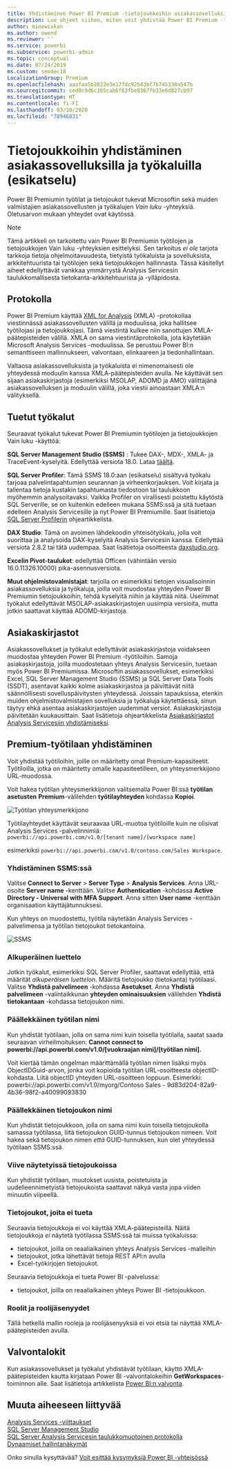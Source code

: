 ```yaml
---
title: Yhdistäminen Power BI Premium -tietojoukkoihin asiakassovelluksilla ja työkalulla (esikatselu)
description: Lue ohjeet siihen, miten voit yhdistää Power BI Premium -tietojoukkoihin asiakassovelluksilla ja -työkaluilla.
author: minewiskan
ms.author: owend
ms.reviewer: ''
ms.service: powerbi
ms.subservice: powerbi-admin
ms.topic: conceptual
ms.date: 07/24/2019
ms.custom: seodec18
LocalizationGroup: Premium
ms.openlocfilehash: aaafaa5b2822e3e17fdc92b43bf7b745330a547b
ms.sourcegitcommit: ced8c9d6c365cab6f63fbe8367fb33e6d827cb97
ms.translationtype: HT
ms.contentlocale: fi-FI
ms.lasthandoff: 03/10/2020
ms.locfileid: "78946831"
---
```

# <a name="connect-to-datasets-with-client-applications-and-tools-preview"></a>Tietojoukkoihin yhdistäminen asiakassovelluksilla ja työkaluilla (esikatselu)

Power BI Premiumin työtilat ja tietojoukot tukevat Microsoftin sekä muiden valmistajien asiakassovellusten ja työkalujen *Vain luku* -yhteyksiä. Oletusarvon mukaan yhteydet ovat käytössä.

> [!NOTE]
> Tämä artikkeli on tarkoitettu vain Power BI Premiumin työtilojen ja tietojoukkojen Vain luku -yhteyksien esittelyksi. Sen tarkoitus *ei ole* tarjota tarkkoja tietoja ohjelmoitavuudesta, tietyistä työkaluista ja sovelluksista, arkkitehtuurista tai työtilojen sekä tietojoukkojen hallinnasta. Tässä käsitellyt aiheet edellyttävät vankkaa ymmärrystä Analysis Servicesin taulukkomallisesta tietokanta-arkkitehtuurista ja -ylläpidosta.

## <a name="protocol"></a>Protokolla

Power BI Premium käyttää [XML for Analysis](https://docs.microsoft.com/bi-reference/xmla/xml-for-analysis-xmla-reference) (XMLA) -protokollaa viestinnässä asiakassovellusten välillä ja moduulissa, joka hallitsee työtilojasi ja tietojoukkojasi. Tämä viestintä kulkee niin sanottujen XMLA-päätepisteiden välillä. XMLA on sama viestintäprotokolla, jota käytetään Microsoft Analysis Services -moduulissa. Se perustuu Power BI:n semanttiseen mallinnukseen, valvontaan, elinkaareen ja tiedonhallintaan. 

Valtaosa asiakassovelluksista ja työkaluista ei nimenomaisesti ole yhteydessä moduulin kanssa XMLA-päätepisteiden avulla. Ne käyttävät sen sijaan asiakaskirjastoja (esimerkiksi MSOLAP, ADOMD ja AMO) välittäjänä asiakassovelluksen ja moduulin välillä, joka viestii ainoastaan XMLA:n välityksellä.


## <a name="supported-tools"></a>Tuetut työkalut

Seuraavat työkalut tukevat Power BI Premiumin työtilojen ja tietojoukkojen Vain luku -käyttöä:

**SQL Server Management Studio (SSMS)** : Tukee DAX-, MDX-, XMLA- ja TraceEvent-kyselyitä. Edellyttää versiota 18.0. Lataa [täältä](https://docs.microsoft.com/sql/ssms/download-sql-server-management-studio-ssms). 

**SQL Server Profiler**: Tämä SSMS 18.0:aan (esikatselu) sisältyvä työkalu tarjoaa palvelintapahtumien seurannan ja virheenkorjauksen. Voit kirjata ja tallentaa tietoja kustakin tapahtumasta tiedostoon tai taulukkoon myöhemmin analysoitavaksi. Vaikka Profiler on virallisesti poistettu käytöstä SQL Serverille, se on kuitenkin edelleen mukana SSMS:ssä ja sitä tuetaan edelleen Analysis Servicesille ja nyt Power BI Premiumille. Saat lisätietoja [SQL Server Profilerin](https://docs.microsoft.com/sql/tools/sql-server-profiler/sql-server-profiler) ohjeartikkelista.

**DAX Studio**: Tämä on avoimen lähdekoodin yhteisötyökalu, jolla voit suorittaa ja analysoida DAX-kyselyitä Analysis Servicesin kanssa. Edellyttää versiota 2.8.2 tai tätä uudempaa. Saat lisätietoja osoitteesta [daxstudio.org](https://daxstudio.org/).

**Excelin Pivot-taulukot**: edellyttää Officen (vähintään versio 16.0.11326.10000) pika-asennusversiota.

**Muut ohjelmistovalmistajat**: tarjolla on esimerkiksi tietojen visualisoinnin asiakassovelluksia ja työkaluja, joilla voit muodostaa yhteyden Power BI Premiumin tietojoukkoihin, tehdä kyselyitä niihin ja käyttää niitä. Useimmat työkalut edellyttävät MSOLAP-asiakaskirjastojen uusimpia versioita, mutta jotkin saattavat käyttää ADOMD-kirjastoja.

## <a name="client-libraries"></a>Asiakaskirjastot

Asiakassovellukset ja työkalut edellyttävät asiakaskirjastoja voidakseen muodostaa yhteyden Power BI Premium -työtiloihin. Samoja asiakaskirjastoja, joilla muodostetaan yhteys Analysis Servicesiin, tuetaan myös Power BI Premiumissa. Microsoftin asiakassovellukset, esimerkiksi Excel, SQL Server Management Studio (SSMS) ja SQL Server Data Tools (SSDT), asentavat kaikki kolme asiakaskirjastoa ja päivittävät niitä säännöllisesti sovelluspäivitysten yhteydessä. Joissain tapauksissa, etenkin muiden ohjelmistovalmistajien sovelluksia ja työkaluja käytettäessä, sinun täytyy ehkä asentaa asiakaskirjastojen uudemmat versiot. Asiakaskirjastoja päivitetään kuukausittain. Saat lisätietoja ohjeartikkelista [Asiakaskirjastot Analysis Servicesiin yhdistämiseksi](https://docs.microsoft.com/azure/analysis-services/analysis-services-data-providers).

## <a name="connecting-to-a-premium-workspace"></a>Premium-työtilaan yhdistäminen

Voit yhdistää työtiloihin, joille on määritetty omat Premium-kapasiteetit. Työtiloilla, jotka on määritetty omalle kapasiteetilleen, on yhteysmerkkijono URL-muodossa. 

Voit hakea työtilan yhteysmerkkijonon valitsemalla Power BI:ssä **työtilan asetusten** **Premium**-välilehden **työtilayhteyden** kohdassa **Kopioi**.

![Työtilan yhteysmerkkijono](media/service-premium-connect-tools/connect-tools-workspace-connection.png)

Työtilayhteydet käyttävät seuraavaa URL-muotoa työtiloille kuin ne olisivat Analysis Services -palvelinnimiä:   
`powerbi://api.powerbi.com/v1.0/[tenant name]/[workspace name]` 

esimerkiksi `powerbi://api.powerbi.com/v1.0/contoso.com/Sales Workspace`.

### <a name="to-connect-in-ssms"></a>Yhdistäminen SSMS:ssä

Valitse **Connect to Server** > **Server Type** > **Analysis Services**. Anna URL-osoite **Server name** -kenttään. Valitse **Authentication** -kohdassa **Active Directory - Universal with MFA Support**. Anna sitten **User name** -kenttään organisaation käyttäjätunnuksesi. 

Kun yhteys on muodostettu, työtila näytetään Analysis Services -palvelimensa ja työtilan tietojoukot tietokantoina.  

![SSMS](media/service-premium-connect-tools/connect-tools-ssms.png)

### <a name="initial-catalog"></a>Alkuperäinen luettelo

Jotkin työkalut, esimerkiksi SQL Server Profiler, saattavat edellyttää, että määrität *alkuperäisen luettelon*. Määritä tietojoukko (tietokanta) työtilaasi. Valitse **Yhdistä palvelimeen** -kohdassa **Asetukset**. Anna **Yhdistä palvelimeen** -valintaikkunan **yhteyden ominaisuuksien** välilehden **Yhdistä tietokantaan** -kohdassa tietojoukon nimi.

### <a name="duplicate-workspace-name"></a>Päällekkäinen työtilan nimi

Kun yhdistät työtilaan, jolla on sama nimi kuin toisella työtilalla, saatat saada seuraavan virheilmoituksen: **Cannot connect to powerbi://api.powerbi.com/v1.0/[vuokraajan nimi]/[työtilan nimi].**

Voit kiertää tämän ongelman määrittämällä työtilan nimen lisäksi myös ObjectIDGuid-arvon, jonka voit kopioida työtilan URL-osoitteesta objectID-kohdasta. Liitä objectID yhteyden URL-osoitteen loppuun. Esimerkki: powerbi://api.powerbi.com/v1.0/myorg/Contoso Sales - 9d83d204-82a9-4b36-98f2-a40099093830

### <a name="duplicate-dataset-name"></a>Päällekkäinen tietojoukon nimi

Kun yhdistät tietojoukkoon, jolla on sama nimi kuin toisella tietojoukolla samassa työtilassa, liitä tietojoukon GUID-tunnus tietojoukon nimeen. Voit hakea sekä tietojoukon nimen *että* GUID-tunnuksen, kun olet yhteydessä työtilaan SSMS:ssä. 

### <a name="delay-in-datasets-shown"></a>Viive näytetyissä tietojoukoissa

Kun yhdistät työtilaan, muutokset uusista, poistetuista ja uudelleennimetyistä tietojoukoista saattavat näkyä vasta jopa viiden minuutin viipeellä. 

### <a name="unsupported-datasets"></a>Tietojoukot, joita ei tueta

Seuraavia tietojoukkoja ei voi käyttää XMLA-päätepisteillä. Näitä tietojoukkoja *ei* näytetä työtilassa SSMS:ssä tai muissa työkaluissa: 

- tietojoukot, joilla on reaaliaikainen yhteys Analysis Services -malleihin 
- tietojoukot, jotka lähettävät tietoja REST API:n avulla
- Excel-työkirjojen tietojoukot. 

Seuraavia tietojoukkoja ei tueta Power BI -palvelussa:   

- tietojoukot, joilla on reaaliaikainen yhteys Power BI -tietojoukkoon.

### <a name="roles-and-role-memberships"></a>Roolit ja roolijäsenyydet

Tällä hetkellä mallin rooleja ja roolijäsenyyksiä ei voi etsiä tai näyttää XMLA-päätepisteiden avulla.

## <a name="audit-logs"></a>Valvontalokit 

Kun asiakassovellukset ja työkalut yhdistävät työtilaan, käyttö XMLA-päätepisteiden kautta kirjataan Power BI -valvontalokeihin **GetWorkspaces**-toiminnon alle. Saat lisätietoja artikkelista [Power BI:n valvonta](service-admin-auditing.md).

## <a name="see-also"></a>Muuta aiheeseen liittyvää

[Analysis Services -viittaukset](https://docs.microsoft.com/bi-reference/?pivot=home&panel=home-all)   
[SQL Server Management Studio](https://docs.microsoft.com/sql/ssms/sql-server-management-studio-ssms)   
[SQL Server Analysis Servicesin taulukkomuotoinen protokolla](https://docs.microsoft.com/openspecs/sql_server_protocols/ms-ssas-t/b98ed40e-c27a-4988-ab2d-c9c904fe13cf)   
[Dynaamiset hallintanäkymät](https://docs.microsoft.com/sql/analysis-services/instances/use-dynamic-management-views-dmvs-to-monitor-analysis-services)   


Onko sinulla kysyttävää? [Voit esittää kysymyksiä Power BI -yhteisössä](https://community.powerbi.com/)
